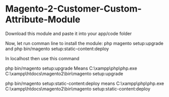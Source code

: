 # Magento-2-Customer-Custom-Attribute-Module

Download this module and paste it into your app/code folder

Now, let run comman line to install the module: php magento setup:upgrade and php bin/magento setup:static-content:deploy

In localhost then use this command

php bin/magento setup:upgrade
Means
C:\xampp\php\php.exe C:\xampp\htdocs\magento2\bin\magento setup:upgrade

php bin/magento setup:static-content:deploy
means
C:\xampp\php\php.exe C:\xampp\htdocs\magento2\bin\magento setup:static-content:deploy
